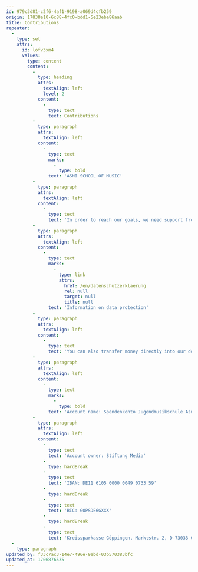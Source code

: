 ```yaml
---
id: 979c3d81-c2f6-4af1-9198-a069d4cfb259
origin: 17838e10-6c88-4fc0-bdd1-5e23eba86aab
title: Contributions
repeater:
  -
    type: set
    attrs:
      id: lofv3xm4
      values:
        type: content
        content:
          -
            type: heading
            attrs:
              textAlign: left
              level: 2
            content:
              -
                type: text
                text: Contributions
          -
            type: paragraph
            attrs:
              textAlign: left
            content:
              -
                type: text
                marks:
                  -
                    type: bold
                text: 'ASNI SCHOOL OF MUSIC'
          -
            type: paragraph
            attrs:
              textAlign: left
            content:
              -
                type: text
                text: 'In order to reach our goals, we need support from a big pool of supporters. Your financial engagement will strengthen our work and invest in a great idea. We take online donations through Paypal. Your information will be strictly confidential.'
          -
            type: paragraph
            attrs:
              textAlign: left
            content:
              -
                type: text
                marks:
                  -
                    type: link
                    attrs:
                      href: /en/datenschutzerklaerung
                      rel: null
                      target: null
                      title: null
                text: 'Information on data protection'
          -
            type: paragraph
            attrs:
              textAlign: left
            content:
              -
                type: text
                text: 'You can also transfer money directly into our donation account:'
          -
            type: paragraph
            attrs:
              textAlign: left
            content:
              -
                type: text
                marks:
                  -
                    type: bold
                text: 'Account name: Spendenkonto Jugendmusikschule Asni'
          -
            type: paragraph
            attrs:
              textAlign: left
            content:
              -
                type: text
                text: 'Account owner: Stiftung Media'
              -
                type: hardBreak
              -
                type: text
                text: 'IBAN: DE11 6105 0000 0049 0733 59'
              -
                type: hardBreak
              -
                type: text
                text: 'BIC: GOPSDE6GXXX'
              -
                type: hardBreak
              -
                type: text
                text: 'Kreissparkasse Göppingen, Marktstr. 2, D-73033 Göppingen, Germany'
  -
    type: paragraph
updated_by: f33c7ac3-14e7-496e-9ebd-03b570383bfc
updated_at: 1706876535
---
```

